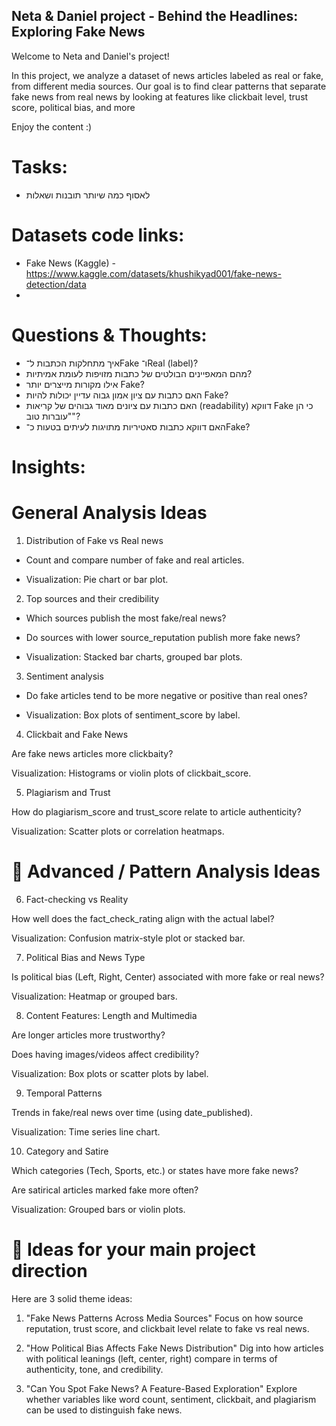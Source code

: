 ## Neta & Daniel project - Behind the Headlines: Exploring Fake News
Welcome to Neta and Daniel's project!

In this project, we analyze a dataset of news articles labeled as real or fake, from different media sources.
Our goal is to find clear patterns that separate fake news from real news by looking at features like clickbait level, trust score, political bias, and more

Enjoy the content :)

# Tasks:
- לאסוף כמה שיותר תובנות ושאלות

# Datasets code links:
- Fake News (Kaggle) - https://www.kaggle.com/datasets/khushikyad001/fake-news-detection/data
- 
# Questions & Thoughts:
- איך מתחלקות הכתבות ל־Fake ו־Real (label)?
- מהם המאפיינים הבולטים של כתבות מזויפות לעומת אמיתיות?
- אילו מקורות מייצרים יותר Fake?
- האם כתבות עם ציון אמון גבוה עדיין יכולות להיות Fake?
- האם כתבות עם ציונים מאוד גבוהים של קריאות (readability) דווקא Fake כי הן "עוברות טוב"?
- האם דווקא כתבות סאטיריות מתויגות לעיתים בטעות כ־Fake?


# Insights:

# General Analysis Ideas
1. Distribution of Fake vs Real news

- Count and compare number of fake and real articles.

- Visualization: Pie chart or bar plot.

2. Top sources and their credibility

- Which sources publish the most fake/real news?

- Do sources with lower source_reputation publish more fake news?

- Visualization: Stacked bar charts, grouped bar plots.

3. Sentiment analysis

- Do fake articles tend to be more negative or positive than real ones?

- Visualization: Box plots of sentiment_score by label.

4. Clickbait and Fake News

Are fake news articles more clickbaity?

Visualization: Histograms or violin plots of clickbait_score.

5. Plagiarism and Trust

How do plagiarism_score and trust_score relate to article authenticity?

Visualization: Scatter plots or correlation heatmaps.

# 🧠 Advanced / Pattern Analysis Ideas
6. Fact-checking vs Reality

How well does the fact_check_rating align with the actual label?

Visualization: Confusion matrix-style plot or stacked bar.

7. Political Bias and News Type

Is political bias (Left, Right, Center) associated with more fake or real news?

Visualization: Heatmap or grouped bars.

8. Content Features: Length and Multimedia

Are longer articles more trustworthy?

Does having images/videos affect credibility?

Visualization: Box plots or scatter plots by label.

9. Temporal Patterns

Trends in fake/real news over time (using date_published).

Visualization: Time series line chart.

10. Category and Satire

Which categories (Tech, Sports, etc.) or states have more fake news?

Are satirical articles marked fake more often?

Visualization: Grouped bars or violin plots.

# 🧪 Ideas for your main project direction
Here are 3 solid theme ideas:

1. "Fake News Patterns Across Media Sources"
Focus on how source reputation, trust score, and clickbait level relate to fake vs real news.

2. "How Political Bias Affects Fake News Distribution"
Dig into how articles with political leanings (left, center, right) compare in terms of authenticity, tone, and credibility.

3. "Can You Spot Fake News? A Feature-Based Exploration"
Explore whether variables like word count, sentiment, clickbait, and plagiarism can be used to distinguish fake news.

